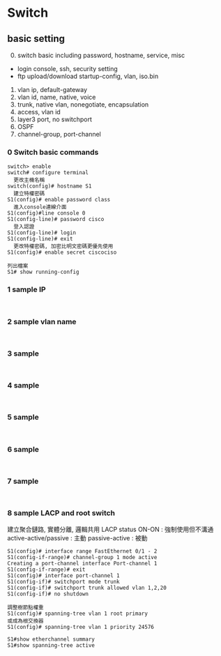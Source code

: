 # Switch 

## basic setting
0. switch basic including password, hostname, service, misc
- login console, ssh, security setting
- ftp upload/download startup-config, vlan, iso.bin
1. vlan ip, default-gateway
2. vlan id, name, native, voice 
4. trunk, native vlan, nonegotiate, encapsulation
5. access, vlan id
6. layer3 port, no switchport
7. OSPF
8. channel-group, port-channel

### 0 Switch basic commands
```
switch> enable
switch# configure terminal
  更改主機名稱
switch(config)# hostname S1
  建立特權密碼
S1(config)# enable password class
  進入console連線介面
S1(config)#line console 0
S1(config-line)# password cisco
  登入認證
S1(config-line)# login
S1(config-line)# exit
  更改特權密碼, 加密比明文密碼更優先使用
S1(config)# enable secret ciscociso

列出檔案
S1# show running-config

```

### 1 sample IP
```


```

### 2 sample vlan name
```


```

### 3 sample
```


```

### 4 sample
```


```

### 5 sample
```


```

### 6 sample
```


```

### 7 sample
```


```

### 8 sample LACP and root switch
建立聚合鏈路, 實體分離, 邏輯共用
LACP status
ON-ON : 強制使用但不溝通
active-active/passive : 主動
passive-active : 被動
```
S1(config)# interface range FastEthernet 0/1 - 2
S1(config-if-range)# channel-group 1 mode active
Creating a port-channel interface Port-channel 1
S1(config-if-range)# exit
S1(config)# interface port-channel 1
S1(config-if)# switchport mode trunk
S1(config-if)# switchport trunk allowed vlan 1,2,20
S1(config-if)# no shutdown

調整樹節點權重
S1(config)# spanning-tree vlan 1 root primary
或成為根交換器
S1(config)# spanning-tree vlan 1 priority 24576

S1#show etherchannel summary
S1#show spanning-tree active
```


